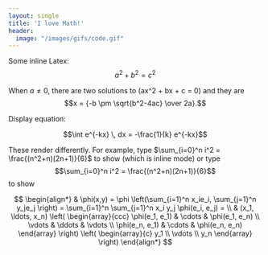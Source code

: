```yaml
---
layout: single
title: 'I love Math!'
header:
  image: "/images/gifs/code.gif"
---
```


Some inline Latex: $$a^2 + b^2 = c^2$$

When $a \ne 0$, there are two solutions to \(ax^2 + bx + c = 0\) and they are
$$x = {-b \pm \sqrt{b^2-4ac} \over 2a}.$$

Display equation:

$$\int e^{-kx} \, dx = -\frac{1}{k} e^{-kx}$$

These render differently. For example, type
$\sum_{i=0}^n i^2 = \frac{(n^2+n)(2n+1)}{6}$
to show 
(which is inline mode) or type
$$\sum_{i=0}^n i^2 = \frac{(n^2+n)(2n+1)}{6}$$
to show

$$
\begin{align*}
  & \phi(x,y) = \phi \left(\sum_{i=1}^n x_ie_i, \sum_{j=1}^n y_je_j \right)
  = \sum_{i=1}^n \sum_{j=1}^n x_i y_j \phi(e_i, e_j) = \\
  & (x_1, \ldots, x_n) \left( \begin{array}{ccc}
      \phi(e_1, e_1) & \cdots & \phi(e_1, e_n) \\
      \vdots & \ddots & \vdots \\
      \phi(e_n, e_1) & \cdots & \phi(e_n, e_n)
    \end{array} \right)
  \left( \begin{array}{c}
      y_1 \\
      \vdots \\
      y_n
    \end{array} \right)
\end{align*}
$$

